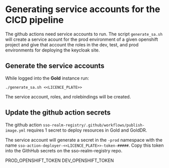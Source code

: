 # Generating service accounts for the CICD pipeline

The github actions need service accounts to run. The script `generate_sa.sh` will create a service acount for the prod environment of a given openshift project and give that account the roles in the dev, test, and prod environments for deploying the keycloak site.

## Generate the service accounts

While logged into the **Gold** instance run:

`./generate_sa.sh <<LICENCE_PLATE>>`

The service account, roles, and rolebindings will be created.

## Update the github action secrets

The github action `sso-realm-registry/.github/workflows/publish-image.yml` requires 1 secret to deploy resources in Gold and GoldDR.

The service account will generate a secret in the `-prod` namespace with the name `sso-action-deployer-<<LICENCE_PLATE>>-token-#####`. Copy this token into the GithHub secrets on the sso-realm-registry repo.

PROD_OPENSHIFT_TOKEN
DEV_OPENSHIFT_TOKEN

